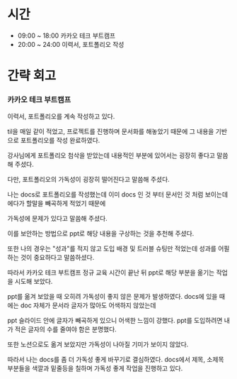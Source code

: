 # 시간
- 09:00 ~ 18:00 카카오 테크 부트캠프
- 20:00 ~ 24:00 이력서, 포트폴리오 작성

# 간략 회고

### 카카오 테크 부트캠프

이력서, 포트폴리오를 계속 작성하고 있다.

til을 매일 같이 적었고, 프로젝트를 진행하며 문서화를 해놓았기 때문에 그 내용을 기반으로 포트폴리오를 작성 완료하였다.

강사님에게 포트폴리오 첨삭을 받았는데 내용적인 부분에 있어서는 굉장히 좋다고 말씀해 주셨다.

다만, 포트폴리오의 가독성이 굉장히 떨어진다고 말씀해 주셨다.

나는 docs로 포트폴리오를 작성했는데 이미 docs 인 것 부터 문서인 것 처럼 보이는데에다가 할말을 빼곡하게 적었기 때문에

가독성에 문제가 있다고 말씀해 주셨다.

이를 보안하는 방법으로 ppt로 해당 내용을 구상하는 것을 추천해 주셨다.

또한 나의 경우는 "성과"를 적지 않고 도입 배경 및 트러블 슈팅만 적었는데 성과를 어필하는 것이 중요하다고 말씀하셨다.

따라서 카카오 테크 부트캠프 정규 교육 시간이 끝난 뒤 ppt로 해당 부분을 옮기는 작업을 시도해 보았다.

ppt를 옮겨 보았을 때 오히려 가독성이 좋지 않은 문제가 발생하였다. docs에 있을 때에는 doc 자체가 문서라 글자가 많아도 어색하지 않았는데

ppt 슬라이드 안에 글자가 빼곡하게 있으니 어색한 느낌이 강했다. ppt를 도입하려면 내가 적은 글자의 수를 줄여야 함은 분명했다.

또한 노션으로도 옮겨 보았지만 가독성이 나아질 기미가 보이지 않았다.

따라서 나는 docs를 좀 더 가독성 좋게 바꾸기로 결심하였다. docs에서 제목, 소제목 부분들을 색깔과 밑줄등을 칠하며 가독성 좋게 작업을 진행하고 있다.
